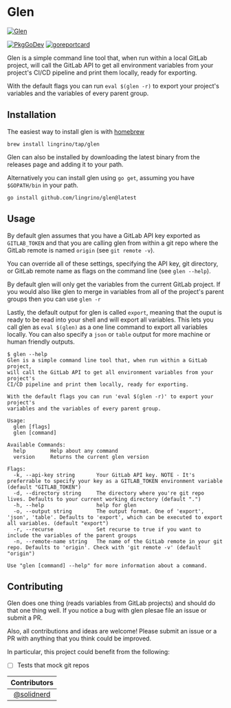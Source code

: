 # Glen

[![Glen](assets/logo-md.png?raw=true)](assets/logo-md.png "Glen")

[![PkgGoDev](https://pkg.go.dev/badge/github.com/lingrino/glen/glen)](https://pkg.go.dev/github.com/lingrino/glen/glen)
[![goreportcard](https://goreportcard.com/badge/github.com/lingrino/glen)](https://goreportcard.com/report/github.com/lingrino/glen)

Glen is a simple command line tool that, when run within a local GitLab project, will call the GitLab API to get all environment variables from your project's CI/CD pipeline and print them locally, ready for exporting.

With the default flags you can run `eval $(glen -r)` to export your project's variables and the variables of every parent group.

## Installation

The easiest way to install glen is with [homebrew][]

```console
brew install lingrino/tap/glen
```

Glen can also be installed by downloading the latest binary from the releases page and adding it to your path.

Alternatively you can install glen using `go get`, assuming you have `$GOPATH/bin` in your path.

```console
go install github.com/lingrino/glen@latest
```

## Usage

By default glen assumes that you have a GitLab API key exported as `GITLAB_TOKEN` and that you are calling glen from within a git repo where the GitLab remote is named `origin` (see `git remote -v`).

You can override all of these settings, specifying the API key, git directory, or GitLab remote name as flags on the command line (see `glen --help`).

By default glen will only get the variables from the current GitLab project. If you would also like glen to merge in variables from all of the project's parent groups then you can use `glen -r`

Lastly, the default output for glen is called `export`, meaning that the ouput is ready to be read into your shell and will export all variables. This lets you call glen as `eval $(glen)` as a one line command to export all variables locally. You can also specify a `json` or `table` output for more machine or human friendly outputs.

```console
$ glen --help
Glen is a simple command line tool that, when run within a GitLab project,
will call the GitLab API to get all environment variables from your project's
CI/CD pipeline and print them locally, ready for exporting.

With the default flags you can run 'eval $(glen -r)' to export your project's
variables and the variables of every parent group.

Usage:
  glen [flags]
  glen [command]

Available Commands:
  help        Help about any command
  version     Returns the current glen version

Flags:
  -k, --api-key string       Your GitLab API key. NOTE - It's preferrable to specify your key as a GITLAB_TOKEN environment variable (default "GITLAB_TOKEN")
  -d, --directory string     The directory where you're git repo lives. Defaults to your current working directory (default ".")
  -h, --help                 help for glen
  -o, --output string        The output format. One of 'export', 'json', 'table'. Defaults to 'export', which can be executed to export all variables. (default "export")
  -r, --recurse              Set recurse to true if you want to include the variables of the parent groups
  -n, --remote-name string   The name of the GitLab remote in your git repo. Defaults to 'origin'. Check with 'git remote -v' (default "origin")

Use "glen [command] --help" for more information about a command.
```

## Contributing

Glen does one thing (reads variables from GitLab projects) and should do that one thing well. If you notice a bug with glen plesae file an issue or submit a PR.

Also, all contributions and ideas are welcome! Please submit an issue or a PR with anything that you think could be improved.

In particular, this project could benefit from the following:

- [ ] Tests that mock git repos

|                Contributors                |
| :----------------------------------------: |
| [@solidnerd](https://github.com/solidnerd) |

[homebrew]: https://brew.sh/
